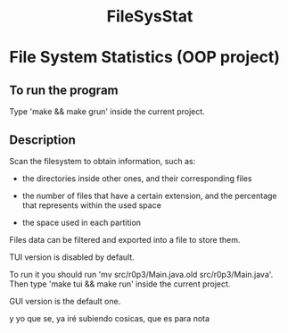<div align="center">
<h1>FileSysStat</h1>
</div>


# File System Statistics (OOP project)


## To run the program
Type 'make && make grun' inside the current project.


## Description
Scan the filesystem to obtain information, such as:

- the directories inside other ones, and their corresponding files

- the number of files that have a certain extension, 
and the percentage that represents within the used space

- the space used in each partition

Files data can be filtered and exported into a file to store them.




TUI version is disabled by default.

To run it you should run 'mv src/r0p3/Main.java.old src/r0p3/Main.java'.
Then type 'make tui && make run' inside the current project.


GUI version is the default one.




y yo que se, ya iré subiendo cosicas, que es para nota
